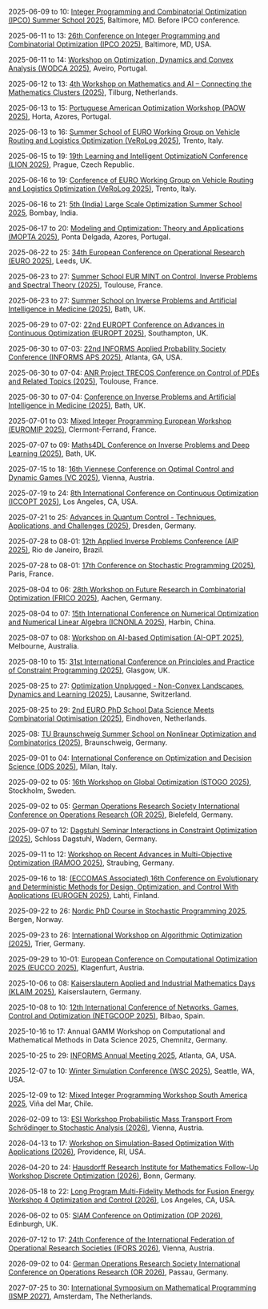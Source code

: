 2025-06-09 to 10: [Integer Programming and Combinatorial Optimization (IPCO) Summer School 2025](https://ipco25.cs.jhu.edu/summerschool/ "Focuses on integer programming and combinatorial optimization. Topics include linear programming, graph algorithms, and applications in operations research and computer science."), Baltimore, MD. Before IPCO conference.

2025-06-11 to 13: [26th Conference on Integer Programming and Combinatorial Optimization (IPCO 2025)](https://ipco25.cs.jhu.edu "IPCO 2025 focuses on integer programming and combinatorial optimization, covering polyhedral combinatorics, cutting planes, and approximation algorithms. Topics include network optimization, scheduling, and applications in logistics, emphasizing rigorous optimization techniques."), Baltimore, MD, USA.

2025-06-11 to 14: [Workshop on Optimization, Dynamics and Convex Analysis (WODCA 2025)](https://sites.google.com/view/wodca2025 "WODCA focuses on optimization, dynamics, and convex analysis, covering convex optimization, dynamical systems, and numerical methods. Topics include gradient flows, optimal control, and applications in machine learning, emphasizing mathematical tools for optimization and dynamics."), Aveiro, Portugal.

2025-06-12 to 13: [4th Workshop on Mathematics and AI – Connecting the Mathematics Clusters (2025)](https://aimath.nl/index.php/2025/03/13/4th-aim-cluster-event-tilburg/ "This workshop explores mathematics and AI, focusing on algebraic methods, optimization, and probabilistic models. Topics include graph neural networks, mathematical foundations of deep learning, and applications in data science, emphasizing interdisciplinary mathematical AI research."), Tilburg, Netherlands.

2025-06-13 to 15: [Portuguese American Optimization Workshop (PAOW 2025)](https://coral.ise.lehigh.edu/paow/ "PAOW 2025 focuses on optimization, covering linear programming, stochastic optimization, and metaheuristics. Topics include network optimization, energy systems, and applications in logistics, emphasizing collaborative research and computational strategies for optimization problems."), Horta, Azores, Portugal.

2025-06-13 to 16: [Summer School of EURO Working Group on Vehicle Routing and Logistics Optimization (VeRoLog 2025)](https://verolog2025.unitn.it/ "Focuses on vehicle routing and logistics optimization. Topics include algorithmic techniques, combinatorial optimization, and practical applications in transportation and supply chain management."), Trento, Italy.

2025-06-15 to 19: [19th Learning and Intelligent OptimizatioN Conference (LION 2025)](https://lion19.org "LION 2025 focuses on intelligent optimization, covering metaheuristics, machine learning-based optimization, and evolutionary algorithms. Topics include combinatorial optimization, constraint programming, and applications in logistics and scheduling, emphasizing hybrid approaches for solving complex optimization problems."), Prague, Czech Republic.

2025-06-16 to 19: [Conference of EURO Working Group on Vehicle Routing and Logistics Optimization (VeRoLog 2025)](https://verolog2025.unitn.it/ "Covers vehicle routing and logistics optimization. Topics include routing algorithms, scheduling, and computational methods for logistics and transportation systems."), Trento, Italy.

2025-06-16 to 21: [5th (India) Large Scale Optimization Summer School 2025](https://www.ieor.iitb.ac.in/lso2025/ "Covers large-scale optimization techniques. Topics include algorithmic optimization, computational methods, and applications in operations research, logistics, and data science."), Bombay, India.

2025-06-17 to 20: [Modeling and Optimization: Theory and Applications (MOPTA 2025)](https://coral.ise.lehigh.edu/mopta2025/ "MOPTA 2025 explores modeling and optimization, covering linear programming, stochastic optimization, and machine learning. Topics include supply chain optimization, energy systems, and operations research applications, emphasizing theoretical and applied optimization."), Ponta Delgada, Azores, Portugal.

2025-06-22 to 25: [34th European Conference on Operational Research (EURO 2025)](https://euro2025leeds.uk "EURO 2025 explores operational research, covering optimization, decision theory, and data analytics. Topics include supply chain management, scheduling, and machine learning applications, with emphasis on practical and theoretical optimization in logistics and healthcare."), Leeds, UK.

2025-06-23 to 27: [Summer School EUR MINT on Control, Inverse Problems and Spectral Theory (2025)](https://indico.math.cnrs.fr/event/12766/ "Focuses on control theory, inverse problems, and spectral analysis. Topics include PDE control, spectral methods, and applications in imaging, engineering, and mathematical physics."), Toulouse, France.

2025-06-23 to 27: [Summer School on Inverse Problems and Artificial Intelligence in Medicine (2025)](https://bathsymposium.ac.uk/symposium/inverse-problems-and-artificial-intelligence-in-medicine/ "Explores AI-driven inverse problems in medical applications. Topics include image reconstruction, parameter estimation, and machine learning techniques for medical imaging and diagnostics."), Bath, UK.

2025-06-29 to 07-02: [22nd EUROPT Conference on Advances in Continuous Optimization (EUROPT 2025)](https://europt2025.org "EUROPT 2025 focuses on continuous optimization, covering convex optimization, nonlinear programming, and global optimization. Topics include algorithmic advancements, applications in machine learning and logistics, emphasizing theoretical and computational optimization strategies."), Southampton, UK.

2025-06-30 to 07-03: [22nd INFORMS Applied Probability Society Conference (INFORMS APS 2025)](https://informs-aps.isye.gatech.edu "INFORMS APS 2025 explores applied probability, covering stochastic processes, queueing theory, and risk analysis. Topics include stochastic optimization, applications in healthcare and logistics, emphasizing practical probabilistic models for real-world decision-making."), Atlanta, GA, USA.

2025-06-30 to 07-04: [ANR Project TRECOS Conference on Control of PDEs and Related Topics (2025)](https://indico.math.cnrs.fr/event/12315/ "Explores control theory for partial differential equations. Topics include optimal control, stabilization techniques, and applications in fluid dynamics, materials, and engineering systems."), Toulouse, France.

2025-06-30 to 07-04: [Conference on Inverse Problems and Artificial Intelligence in Medicine (2025)](https://bathsymposium.ac.uk/symposium/inverse-problems-and-artificial-intelligence-in-medicine/ "Focuses on inverse problems and AI in medical applications. Topics include medical image reconstruction, machine learning for diagnostics, and computational methods for health sciences."), Bath, UK.

2025-07-01 to 03: [Mixed Integer Programming European Workshop (EUROMIP 2025)](https://mixedinteger.org/EUROMIP/2025/ "EUROMIP 2025 focuses on mixed integer programming, covering branch-and-bound, cutting planes, and heuristic methods. Topics include combinatorial optimization, scheduling, and applications in logistics and energy, emphasizing computational techniques for integer optimization problems."), Clermont-Ferrand, France.

2025-07-07 to 09: [Maths4DL Conference on Inverse Problems and Deep Learning (2025)](https://maths4dl.ac.uk/newsevents/maths4dl-conference-on-inverse-problems-and-deep-learning "Maths4DL 2025 explores inverse problems and deep learning, covering image reconstruction, regularization, and neural network architectures. Topics include medical imaging, geophysical inversion, and applications in signal processing, emphasizing mathematical and computational advances in inverse modeling."), Bath, UK.

2025-07-15 to 18: [16th Viennese Conference on Optimal Control and Dynamic Games (VC 2025)](https://vc2025.conf.tuwien.ac.at "VC 2025 focuses on optimal control and dynamic games, covering control theory, game-theoretic optimization, and differential games. Topics include applications in robotics, economics, and energy systems, emphasizing mathematical and computational methods for dynamic decision-making."), Vienna, Austria.

2025-07-19 to 24: [8th International Conference on Continuous Optimization (ICCOPT 2025)](https://sites.google.com/view/iccopt2025 "ICCOPT 2025 focuses on continuous optimization, covering nonlinear programming, convex optimization, and algorithmic advancements. Topics include applications in machine learning, operations research, and control systems, emphasizing theoretical and computational optimization strategies for complex problems."), Los Angeles, CA, USA.

2025-07-21 to 25: [Advances in Quantum Control - Techniques, Applications, and Challenges (2025)](https://pks.mpg.de/aqute25 "This conference focuses on quantum control, covering coherent control, quantum feedback, and optimal control techniques. Topics include quantum computing, quantum sensing, and applications in quantum technologies, emphasizing theoretical and experimental quantum control advancements."), Dresden, Germany.

2025-07-28 to 08-01: [12th Applied Inverse Problems Conference (AIP 2025)](https://eventos.fgv.br/aip2025 "AIP 2025 focuses on inverse problems, covering regularization, Bayesian inversion, and numerical methods. Topics include imaging, geophysical exploration, and applications in medical and environmental sciences, emphasizing mathematical and computational techniques for inverse modeling."), Rio de Janeiro, Brazil.

2025-07-28 to 08-01: [17th Conference on Stochastic Programming (2025)](https://icsp2025.org "This conference focuses on stochastic programming, covering two-stage models, chance constraints, and robust optimization. Topics include applications in energy, logistics, and finance, emphasizing computational methods for decision-making under uncertainty in stochastic environments."), Paris, France.

2025-08-04 to 06: [28th Workshop on Future Research in Combinatorial Optimization (FRICO 2025)](https://frico.rwth-aachen.de/ "FRICO 2025 focuses on combinatorial optimization, covering graph algorithms, integer programming, and heuristic methods. Topics include scheduling, network optimization, and applications in logistics and AI, emphasizing theoretical and practical combinatorial optimization research."), Aachen, Germany.

2025-08-04 to 07: [15th International Conference on Numerical Optimization and Numerical Linear Algebra (ICNONLA 2025)](https://lsec.cc.ac.cn/~icnonla25 "ICNONLA 2025 focuses on numerical optimization and linear algebra, covering iterative solvers, eigenvalue computations, and optimization algorithms. Topics include applications in machine learning, control systems, and scientific computing, emphasizing computational methods for optimization and algebra."), Harbin, China.

2025-08-07 to 08: [Workshop on AI-based Optimisation (AI-OPT 2025)](https://optima.org.au/2025-workshop-on-ai-based-optimisation-ai-opt-2025/ "AI-OPT 2025 focuses on AI-based optimization, covering reinforcement learning, neural combinatorial optimization, and metaheuristics. Topics include applications in logistics, scheduling, and energy systems, emphasizing AI-driven computational methods for solving complex optimization problems."), Melbourne, Australia.

2025-08-10 to 15: [31st International Conference on Principles and Practice of Constraint Programming (2025)](https://cp2025.a4cp.org "This conference focuses on constraint programming, covering constraint satisfaction, optimization, and search algorithms. Topics include applications in scheduling, resource allocation, and AI planning, emphasizing computational methods for solving combinatorial and constrained optimization problems."), Glasgow, UK.

2025-08-25 to 27: [Optimization Unplugged - Non-Convex Landscapes, Dynamics and Learning (2025)](https://optimization-unplugged.github.io/ "This conference explores non-convex optimization, covering gradient-based methods, stochastic optimization, and learning dynamics. Topics include applications in machine learning, neural network training, and control systems, emphasizing computational approaches to navigating complex optimization landscapes."), Lausanne, Switzerland.

2025-08-25 to 29: [2nd EURO PhD School Data Science Meets Combinatorial Optimisation (2025)](https://sites.google.com/view/phd-school-dso-2025/ "Combines data science and combinatorial optimization. Topics include machine learning for optimization, algorithmic techniques, and applications in logistics and operations research."), Eindhoven, Netherlands.

2025-08: [TU Braunschweig Summer School on Nonlinear Optimization and Combinatorics (2025)](http://www.iaa.tu-bs.de/AppliedAlgebra/SummerSchool2025/ "Explores nonlinear optimization and combinatorics. Topics include optimization algorithms, combinatorial structures, and applications in operations research and computer science."), Braunschweig, Germany.

2025-09-01 to 04: [International Conference on Optimization and Decision Science (ODS 2025)](https://airoconference.it/ods2025 "ODS 2025 focuses on optimization and decision science, covering linear programming, heuristic methods, and game theory. Topics include applications in logistics, finance, and energy systems, emphasizing computational and mathematical approaches to optimal decision-making in complex systems."), Milan, Italy.

2025-09-02 to 05: [16th Workshop on Global Optimization (STOGO 2025)](https://sites.google.com/view/stogo25/ "STOGO 2025 explores global optimization, covering metaheuristics, convex optimization, and stochastic methods. Topics include applications in machine learning, logistics, and energy systems, emphasizing computational strategies for solving complex, non-convex optimization problems in various domains."), Stockholm, Sweden.

2025-09-02 to 05: [German Operations Research Society International Conference on Operations Research (OR 2025)](https://or2025.de/ "OR 2025 explores operations research, covering linear programming, combinatorial optimization, and decision theory. Topics include applications in logistics, healthcare, and energy planning, emphasizing computational and mathematical methods for optimizing complex systems and decision-making processes."), Bielefeld, Germany.

2025-09-07 to 12: [Dagstuhl Seminar Interactions in Constraint Optimization (2025)](https://www.dagstuhl.de/25371 "This seminar explores constraint optimization, covering constraint satisfaction, integer programming, and hybrid methods. Topics include applications in scheduling, planning, and AI, emphasizing computational techniques for solving complex combinatorial optimization problems with interacting constraints."), Schloss Dagstuhl, Wadern, Germany.

2025-09-11 to 12: [Workshop on Recent Advances in Multi-Objective Optimization (RAMOO 2025)](https://moo.univie.ac.at/ "RAMOO 2025 focuses on multi-objective optimization, covering Pareto optimization, evolutionary algorithms, and decision-making. Topics include applications in engineering, logistics, and AI, emphasizing computational methods for balancing multiple objectives in complex optimization problems."), Straubing, Germany.

2025-09-16 to 18: [(ECCOMAS Associated) 16th Conference on Evolutionary and Deterministic Methods for Design, Optimization, and Control With Applications (EUROGEN 2025)](https://www.lut.fi/en/eurogen-2025 "EUROGEN 2025 focuses on evolutionary and deterministic optimization, covering genetic algorithms, gradient-based methods, and multi-objective optimization. Topics include applications in engineering design, control systems, and AI, emphasizing computational methods for optimal design and decision-making."), Lahti, Finland.

2025-09-22 to 26: [Nordic PhD Course in Stochastic Programming 2025](https://www.nors-online.no/2025/03/26/nordic-phd-course-in-stochastic-programming-2025/ "Covers stochastic programming techniques. Topics include stochastic optimization, uncertainty modeling, and applications in operations research and decision-making systems."), Bergen, Norway.

2025-09-23 to 26: [International Workshop on Algorithmic Optimization (2025)](https://alop.uni-trier.de/event/international-workshop-on-algorithmic-optimization/ "This workshop explores algorithmic optimization, covering convex optimization, combinatorial algorithms, and machine learning optimization. Topics include applications in logistics, energy, and AI, emphasizing computational and theoretical advances in efficient optimization algorithms and techniques."), Trier, Germany.

2025-09-29 to 10-01: [European Conference on Computational Optimization 2025 (EUCCO 2025)](https://conference3.aau.at/event/122 "EUCCO 2025 explores computational optimization, covering linear programming, metaheuristics, and multi-objective optimization. Topics include applications in logistics, energy systems, and machine learning, emphasizing advanced algorithms and computational methods for solving complex optimization problems in diverse domains."), Klagenfurt, Austria.

2025-10-06 to 08: [Kaiserslautern Applied and Industrial Mathematics Days (KLAIM 2025)](https://www.itwm.fraunhofer.de/en/fairs_events/2025/2025_10_06_klaim_en.html "Explores applied and industrial mathematics. Topics include optimization, numerical methods, and applications in engineering, finance, and data science."), Kaiserslautern, Germany.

2025-10-08 to 10: [12th International Conference of Networks, Games, Control and Optimization (NETGCOOP 2025)](https://netgcoop2025.univ-avignon.fr "NETGCOOP 2025 explores networks and optimization, covering game theory, network control, and distributed algorithms. Topics include applications in telecommunications, energy grids, and social networks, emphasizing computational methods for optimizing and controlling complex networked systems."), Bilbao, Spain.

2025-10-16 to 17: Annual GAMM Workshop on Computational and Mathematical Methods in Data Science 2025, Chemnitz, Germany.

2025-10-25 to 29: [INFORMS Annual Meeting 2025](https://www.informs.org/Meetings-Conferences/INFORMS-Conference-Calendar/2025-INFORMS-Annual-Meeting "Covers operations research and management science, focusing on optimization, decision analysis, and data analytics. Topics include supply chain management, healthcare systems, and machine learning applications, emphasizing practical and theoretical advancements."), Atlanta, GA, USA.

2025-12-07 to 10: [Winter Simulation Conference (WSC 2025)](https://meetings.informs.org/wordpress/wsc2025/ "WSC 2025 explores simulation, covering discrete-event simulation, agent-based modeling, and Monte Carlo methods. Topics include applications in logistics, healthcare, and manufacturing, emphasizing computational techniques for modeling and analyzing complex systems and decision-making processes."), Seattle, WA, USA.

2025-12-09 to 12: [Mixed Integer Programming Workshop South America 2025](https://mixedinteger.org/MIPSouthAmerica/2025/ "This workshop explores mixed integer programming, covering branch-and-bound, cutting planes, and heuristic methods. Topics include applications in logistics, scheduling, and energy systems, emphasizing computational techniques for solving complex combinatorial optimization problems with integer constraints."), Viña del Mar, Chile.

2026-02-09 to 13: [ESI Workshop Probabilistic Mass Transport From Schrödinger to Stochastic Analysis (2026)](https://www.esi.ac.at/events/e581/ "This workshop explores probabilistic mass transport, covering Schrödinger bridges, optimal transport, and stochastic analysis. Topics include applications in machine learning, statistical physics, and fluid dynamics, emphasizing probabilistic and analytical methods for transport-related stochastic processes."), Vienna, Austria.

2026-04-13 to 17: [Workshop on Simulation-Based Optimization With Applications (2026)](https://icerm.brown.edu/program/semester_program_workshop/sp-s26-w3 "This workshop explores simulation-based optimization, covering stochastic optimization, Monte Carlo methods, and surrogate models. Topics include applications in engineering, logistics, and machine learning, emphasizing computational techniques for optimizing systems under uncertainty and complex simulations."), Providence, RI, USA.

2026-04-20 to 24: [Hausdorff Research Institute for Mathematics Follow-Up Workshop Discrete Optimization (2026)](https://www.mathematics.uni-bonn.de/him/programs/follow-up-workshops/2026_04_20 "This workshop explores discrete optimization, covering integer programming, combinatorial algorithms, and graph optimization. Topics include applications in scheduling, logistics, and network design, emphasizing computational and theoretical methods for solving discrete optimization problems."), Bonn, Germany.

2026-05-18 to 22: [Long Program Multi-Fidelity Methods for Fusion Energy Workshop 4 Optimization and Control (2026)](https://www.ipam.ucla.edu/programs/long-programs/multi-fidelity-methods-for-fusion-energy/?tab=activities "This workshop explores optimization and control in fusion energy, covering multi-fidelity modeling, plasma control, and reactor optimization. Topics include real-time plasma stabilization and fusion device performance, emphasizing computational methods for efficient control and optimization strategies."), Los Angeles, CA, USA.

2026-06-02 to 05: [SIAM Conference on Optimization (OP 2026)](https://www.siam.org/conferences-events/siam-conference-on-optimization-op-2026/ "OP 2026 focuses on optimization, covering linear programming, nonlinear optimization, and stochastic methods. Topics include applications in machine learning, logistics, and energy systems, emphasizing computational algorithms and theoretical advances for solving complex optimization problems."), Edinburgh, UK.

2026-07-12 to 17: [24th Conference of the International Federation of Operational Research Societies (IFORS 2026)](https://www.ifors2026.at/home/ "IFORS 2026 focuses on operational research, covering optimization, decision analysis, and simulation. Topics include applications in logistics, healthcare, and energy systems, emphasizing computational and analytical methods for solving complex operational and management problems."), Vienna, Austria.

2026-09-02 to 04: [German Operations Research Society International Conference on Operations Research (OR 2026)](https://or2026.de/ "OR 2026 focuses on operations research, covering optimization, simulation, and decision theory. Topics include applications in supply chain management, healthcare, and energy systems, emphasizing computational and analytical methods for solving complex operational challenges."), Passau, Germany.

2027-07-25 to 30: [International Symposium on Mathematical Programming (ISMP 2027)](https://vu.nl/en/events/2027/international-symposium-on-mathematical-programming-2027 "ISMP 2027 focuses on mathematical programming, covering linear and nonlinear optimization, integer programming, and stochastic optimization. Topics include applications in logistics, machine learning, and energy, emphasizing computational and theoretical methods for optimization challenges."), Amsterdam, The Netherlands.

